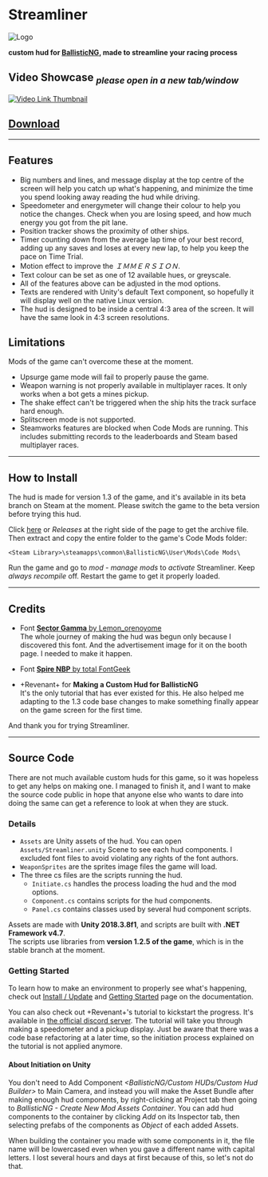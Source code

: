 ﻿# Streamliner

![Logo]

**custom hud for [BallisticNG],
made to streamline your racing process**

## Video Showcase *<sub>please open in a new tab/window</sub>*

[![Video Link Thumbnail]][Video Link]

## [Download][Download Link]

- - -

## Features

- Big numbers and lines, and message display at the top centre of the screen will help you catch up what's happening, and minimize the time you spend looking away reading the hud while driving.
- Speedometer and energymeter will change their colour to help you notice the changes. Check when you are losing speed, and how much energy you got from the pit lane.
- Position tracker shows the proximity of other ships.
- Timer counting down from the average lap time of your best record, adding up any saves and loses at every new lap, to help you keep the pace on Time Trial.
- Motion effect to improve the *ＩＭＭＥＲＳＩＯＮ*.
- Text colour can be set as one of 12 available hues, or greyscale.
- All of the features above can be adjusted in the mod options.
- Texts are rendered with Unity's default Text component, so hopefully it will display well on the native Linux version.
- The hud is designed to be inside a central 4:3 area of the screen. It will have the same look in 4:3 screen resolutions.

## Limitations

Mods of the game can't overcome these at the moment.

- Upsurge game mode will fail to properly pause the game.
- Weapon warning is not properly available in multiplayer races. It only works when a bot gets a mines pickup.
- The shake effect can't be triggered when the ship hits the track surface hard enough.
- Splitscreen mode is not supported.
- Steamworks features are blocked when Code Mods are running. This includes submitting records to the leaderboards and Steam based multiplayer races.

- - -

## How to Install

The hud is made for version 1.3 of the game, and it's available in its beta branch on Steam at the moment. Please switch the game to the beta version before trying this hud.

Click [here][Download Link] or *Releases* at the right side of the page to get the archive file. Then extract and copy the entire folder to the game's Code Mods folder:

```
<Steam Library>\steamapps\common\BallisticNG\User\Mods\Code Mods\
```

Run the game and go to *mod - manage mods* to *activate* Streamliner. Keep *always recompile* off. Restart the game to get it properly loaded.

- - -

## Credits

- Font [**Sector Gamma** by Lemon_orenoyome][Sector Gamma]  
  The whole journey of making the hud was begun only because I discovered this font. And the advertisement image for it on the booth page. I needed to make it happen.

- Font [**Spire NBP** by total FontGeek][Spire NBP]

- +Revenant+ for **Making a Custom Hud for BallisticNG**  
  It's the only tutorial that has ever existed for this. He also helped me adapting to the 1.3 code base changes to make something finally appear on the game screen for the first time.

And thank you for trying Streamliner.

- - -

## Source Code

There are not much available custom huds for this game, so it was hopeless to get any helps on making one. I managed to finish it, and I want to make the source code public in hope that anyone else who wants to dare into doing the same can get a reference to look at when they are stuck.

### Details

- `Assets` are Unity assets of the hud. You can open `Assets/Streamliner.unity` Scene to see each hud components. I excluded font files to avoid violating any rights of the font authors.
- `WeaponSprites` are the sprites image files the game will load.
- The three cs files are the scripts running the hud.
  - `Initiate.cs` handles the process loading the hud and the mod options.
  - `Component.cs` contains scripts for the hud components.
  - `Panel.cs` contains classes used by several hud component scripts.

Assets are made with **Unity 2018.3.8f1**, and scripts are built with **.NET Framework v4.7**.  
The scripts use libraries from **version 1.2.5 of the game**, which is in the stable branch at the moment.

### Getting Started

To learn how to make an environment to properly see what's happening, check out [Install / Update] and [Getting Started] page on the documentation.

You can also check out +Revenant+'s tutorial to kickstart the progress. It's available in [the official discord server][Discord Server]. The tutorial will take you through making a speedometer and a pickup display. Just be aware that there was a code base refactoring at a later time, so the initiation process explained on the tutorial is not applied anymore.

#### About Initiation on Unity

You don't need to Add Component *<BallisticNG/Custom HUDs/Custom Hud Builder>* to Main Camera, and instead you will make the Asset Bundle after making enough hud components, by right-clicking at Project tab then going to *BallisticNG - Create New Mod Assets Container*. You can add hud components to the container by clicking *Add* on its Inspector tab, then selecting prefabs of the components as *Object* of each added Assets. 

When building the container you made with some components in it, the file name will be lowercased even when you gave a different name with capital letters. I lost several hours and days at first because of this, so let's not do that.



[BallisticNG]: https://neognosis.games/ballisticng/

[Logo]: https://via.placeholder.com/1280x160 "Streamliner Logo"
[Video Link]: https://youtu.be/dQw4w9WgXcQ
[Video Link Thumbnail]: https://via.placeholder.com/1280x720 "Click to watch"
[Download Link]: ../../releases/latest

[Sector Gamma]: https://zipangcomplex.booth.pm/items/3307757
[Spire NBP]: https://sites.google.com/site/totalfontgeek/nbp-fonts/spire-nbp

[Install / Update]: https://ballisticng-documentation.readthedocs.io/en/latest/unity_tools/install_update.html
[Getting Started]: https://ballisticng-documentation.readthedocs.io/en/latest/code_mods/getting_started.html
[Discord Server]: https://discord.gg/ballisticng
